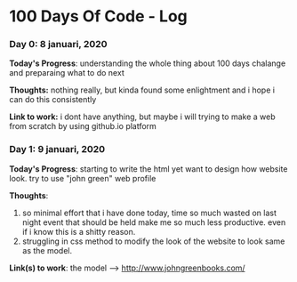 # 100 Days Of Code - Log

### Day 0: 8 januari, 2020

**Today's Progress**: understanding the whole thing about 100 days chalange and preparaing what to do next

**Thoughts:** nothing really, but kinda found some enlightment and i hope i can do this consistently

**Link to work:** i dont have anything, but maybe i will trying to make a web from scratch by using github.io platform

### Day 1: 9 januari, 2020

**Today's Progress**: starting to write the html yet want to design how website look. try to use "john green" web profile

**Thoughts**: 
  1. so minimal effort that i have done today, time so much wasted on last night event that should be held make me so much less productive. even if i know this is a shitty reason.
  2. struggling in css method to modify the look of the website to look same as the model. 

**Link(s) to work**: the model --> http://www.johngreenbooks.com/

